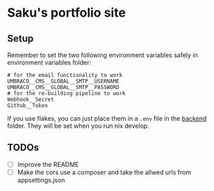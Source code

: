 # Saku's portfolio site

## Setup

Remember to set the two following environment variables 
safely in environment variables folder:

```
# for the email functionality to work
UMBRACO__CMS__GLOBAL__SMTP__USERNAME
UMBRACO__CMS__GLOBAL__SMTP__PASSWORD
# for the re-building pipeline to work
Webhook__Secret
Github__Token
```

If you use flakes, you can just place them in a `.env` file
in the [backend](./backend) folder. They will be set
when you run nix develop.

## TODOs

- [ ] Improve the README
- [ ] Make the cors use a composer and take the allwed urls from appsettings.json

